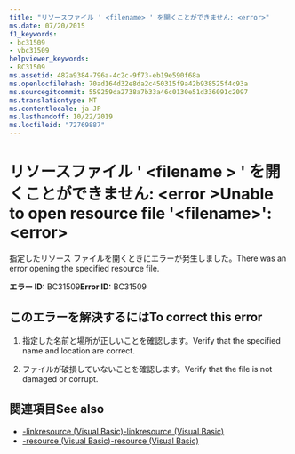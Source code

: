 ```yaml
---
title: "リソースファイル ' <filename> ' を開くことができません: <error>"
ms.date: 07/20/2015
f1_keywords:
- bc31509
- vbc31509
helpviewer_keywords:
- BC31509
ms.assetid: 482a9384-796a-4c2c-9f73-eb19e590f68a
ms.openlocfilehash: 70ad164d32e8da2c450315f9a42b938525f4c93a
ms.sourcegitcommit: 559259da2738a7b33a46c0130e51d336091c2097
ms.translationtype: MT
ms.contentlocale: ja-JP
ms.lasthandoff: 10/22/2019
ms.locfileid: "72769887"
---
```

# <a name="unable-to-open-resource-file-filename-error"></a><span data-ttu-id="e9796-102">リソースファイル ' \<filename > ' を開くことができません: \<error ></span><span class="sxs-lookup"><span data-stu-id="e9796-102">Unable to open resource file '\<filename>': \<error></span></span>
<span data-ttu-id="e9796-103">指定したリソース ファイルを開くときにエラーが発生しました。</span><span class="sxs-lookup"><span data-stu-id="e9796-103">There was an error opening the specified resource file.</span></span>  
  
 <span data-ttu-id="e9796-104">**エラー ID:** BC31509</span><span class="sxs-lookup"><span data-stu-id="e9796-104">**Error ID:** BC31509</span></span>  
  
## <a name="to-correct-this-error"></a><span data-ttu-id="e9796-105">このエラーを解決するには</span><span class="sxs-lookup"><span data-stu-id="e9796-105">To correct this error</span></span>  
  
1. <span data-ttu-id="e9796-106">指定した名前と場所が正しいことを確認します。</span><span class="sxs-lookup"><span data-stu-id="e9796-106">Verify that the specified name and location are correct.</span></span>  
  
2. <span data-ttu-id="e9796-107">ファイルが破損していないことを確認します。</span><span class="sxs-lookup"><span data-stu-id="e9796-107">Verify that the file is not damaged or corrupt.</span></span>  
  
## <a name="see-also"></a><span data-ttu-id="e9796-108">関連項目</span><span class="sxs-lookup"><span data-stu-id="e9796-108">See also</span></span>

- [<span data-ttu-id="e9796-109">-linkresource (Visual Basic)</span><span class="sxs-lookup"><span data-stu-id="e9796-109">-linkresource (Visual Basic)</span></span>](../../visual-basic/reference/command-line-compiler/linkresource.md)
- [<span data-ttu-id="e9796-110">-resource (Visual Basic)</span><span class="sxs-lookup"><span data-stu-id="e9796-110">-resource (Visual Basic)</span></span>](../../visual-basic/reference/command-line-compiler/resource.md)
